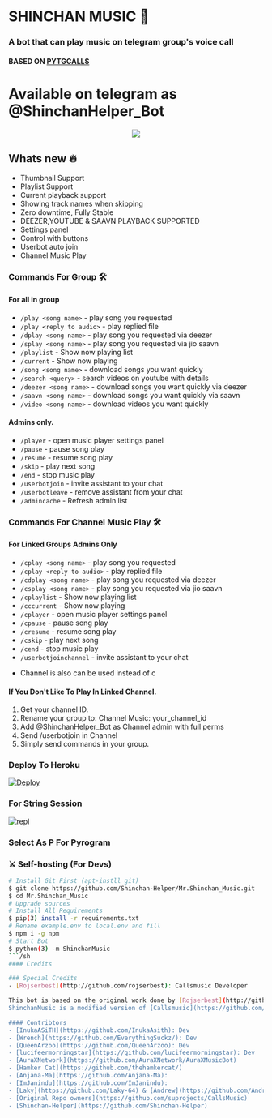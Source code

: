 <h1 align="centre">SHINCHAN MUSIC 🎵</h1>

### A bot that can play music on telegram group's voice call
#### BASED ON [PYTGCALLS](https://github.com/pytgcalls/pytgcalls)
# Available on telegram as @ShinchanHelper_Bot

<p align="center">
  <img src="https://telegra.ph/file/56e5d3922d423cfb23871.jpg">
</p>

<h2> Whats new 🔥 </h2>

- Thumbnail Support
- Playlist Support
- Current playback support
- Showing track names when skipping
- Zero downtime, Fully Stable
- DEEZER,YOUTUBE & SAAVN PLAYBACK SUPPORTED
- Settings panel
- Control with buttons
- Userbot auto join
- Channel Music Play


### Commands For Group 🛠

#### For all in group

- `/play <song name>` - play song you requested
- `/play <reply to audio>` - play replied file
- `/dplay <song name>` - play song you requested via deezer
- `/splay <song name>` - play song you requested via jio saavn
- `/playlist` - Show now playing list
- `/current` - Show now playing
- `/song <song name>` - download songs you want quickly
- `/search <query>` - search videos on youtube with details
- `/deezer <song name>` - download songs you want quickly via deezer
- `/saavn <song name>` - download songs you want quickly via saavn
- `/video <song name>` - download videos you want quickly

#### Admins only.
- `/player` - open music player settings panel
- `/pause` - pause song play
- `/resume` - resume song play
- `/skip` - play next song
- `/end` - stop music play
- `/userbotjoin` - invite assistant to your chat
- `/userbotleave` - remove assistant from your chat
- `/admincache` - Refresh admin list

### Commands For Channel Music Play 🛠

#### For Linked Groups Admins Only

- `/cplay <song name>` - play song you requested
- `/cplay <reply to audio>` - play replied file
- `/cdplay <song name>` - play song you requested via deezer
- `/csplay <song name>` - play song you requested via jio saavn
- `/cplaylist` - Show now playing list
- `/cccurrent` - Show now playing
- `/cplayer` - open music player settings panel
- `/cpause` - pause song play
- `/cresume` - resume song play
- `/cskip` - play next song
- `/cend` - stop music play
- `/userbotjoinchannel` - invite assistant to your chat
* Channel is also can be used instead of c

#### If You Don't Like To Play In Linked Channel.
 
 1. Get your channel ID.
 2. Rename your group to: Channel Music: your_channel_id
 3. Add @ShinchanHelper_Bot as Channel admin with full perms
 4. Send /userbotjoin in Channel
 5. Simply send commands in your group.


### Deploy To Heroku</h4>

[![Deploy](https://www.herokucdn.com/deploy/button.svg)](https://heroku.com/deploy?template=https://github.com/Shinchan-Helper/Mr.Shinchan_Music)

### For String Session</h4>

[![repl](https://repl.it/badge/github/Shinchan-Helper/Mr.Shinchan_Music)](https://repl.it/@SpEcHiDe/GenerateStringSession)

### Select As P For Pyrogram

### ⚔ Self-hosting (For Devs) 
```sh
# Install Git First (apt-instll git)
$ git clone https://github.com/Shinchan-Helper/Mr.Shinchan_Music.git
$ cd Mr.Shinchan_Music
# Upgrade sources
# Install All Requirements 
$ pip(3) install -r requirements.txt
# Rename example.env to local.env and fill
$ npm i -g npm
# Start Bot 
$ python(3) -m ShinchanMusic
```/sh
#### Credits

### Special Credits
- [Rojserbest](http://github.com/rojserbest): Callsmusic Developer

This bot is based on the original work done by [Rojserbest](http://github.com/rojserbest). Without his hardwork ShinchanMusic won't exist. 
ShinchanMusic is a modified version of [Callsmusic](https://github.com/callsmusic/callsmusic) for fit the needs of @ShinchanHelper_Bot users

#### Contribtors
- [InukaASiTH](https://github.com/InukaAsith): Dev
- [Wrench](https://github.com/EverythingSuckz/): Dev
- [QueenArzoo](https://github.com/QueenArzoo): Dev
- [lucifeermorningstar](https://github.com/lucifeermorningstar): Dev
- [AuraXNetwork](https://github.com/AuraXNetwork/AuraXMusicBot)
- [Hamker Cat](https://github.com/thehamkercat/)
- [Anjana-Ma](https://github.com/Anjana-Ma): 
- [ImJanindu](https://github.com/ImJanindu): 
- [Laky](https://github.com/Laky-64) & [Andrew](https://github.com/AndrewLaneX): PyTgCalls
- [Original Repo owners](https://github.com/suprojects/CallsMusic)
- [Shinchan-Helper](https://github.com/Shinchan-Helper)
